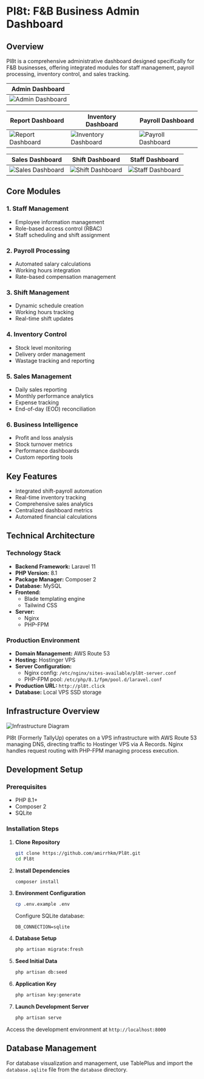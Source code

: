 # Pl8t: F&B Business Admin Dashboard

## Overview
Pl8t is a comprehensive administrative dashboard designed specifically for F&B businesses, offering integrated modules for staff management, payroll processing, inventory control, and sales tracking.

| **Admin Dashboard** |
|-----------------------|
| ![Admin Dashboard](https://github.com/user-attachments/assets/f7ac6b4f-b135-4f67-bcc9-707cee49b2f0) |

| **Report Dashboard** | **Inventory Dashboard** | **Payroll Dashboard** |
|----------------------|-------------------------|------------------------|
| ![Report Dashboard](https://github.com/user-attachments/assets/b4b37059-3c40-41d7-8d74-af0c42ad6398) | ![Inventory Dashboard](https://github.com/user-attachments/assets/03f53edc-ba1f-4897-9fa4-2a65d5d643a5) | ![Payroll Dashboard](https://github.com/user-attachments/assets/8dc0c402-f450-4001-a0cf-666ada2dc5b6) |

| **Sales Dashboard** | **Shift Dashboard** | **Staff Dashboard** |
|----------------------|---------------------|----------------------|
| ![Sales Dashboard](https://github.com/user-attachments/assets/0825d532-6591-4ec0-b22c-ef62f63b313f) | ![Shift Dashboard](https://github.com/user-attachments/assets/b1c6f77b-e953-4838-aab7-eda0c9941e47) | ![Staff Dashboard](https://github.com/user-attachments/assets/49b33759-d9c6-4180-97aa-784cd1af4397) |

## Core Modules

### 1. Staff Management
- Employee information management
- Role-based access control (RBAC)
- Staff scheduling and shift assignment

### 2. Payroll Processing
- Automated salary calculations
- Working hours integration
- Rate-based compensation management

### 3. Shift Management
- Dynamic schedule creation
- Working hours tracking
- Real-time shift updates

### 4. Inventory Control
- Stock level monitoring
- Delivery order management
- Wastage tracking and reporting

### 5. Sales Management
- Daily sales reporting
- Monthly performance analytics
- Expense tracking
- End-of-day (EOD) reconciliation

### 6. Business Intelligence
- Profit and loss analysis
- Stock turnover metrics
- Performance dashboards
- Custom reporting tools

## Key Features
- Integrated shift-payroll automation
- Real-time inventory tracking
- Comprehensive sales analytics
- Centralized dashboard metrics
- Automated financial calculations

## Technical Architecture

### Technology Stack
- **Backend Framework:** Laravel 11
- **PHP Version:** 8.1
- **Package Manager:** Composer 2
- **Database:** MySQL
- **Frontend:** 
  - Blade templating engine
  - Tailwind CSS
- **Server:** 
  - Nginx
  - PHP-FPM

### Production Environment
- **Domain Management:** AWS Route 53
- **Hosting:** Hostinger VPS
- **Server Configuration:**
  - Nginx config: `/etc/nginx/sites-available/pl8t-server.conf`
  - PHP-FPM pool: `/etc/php/8.1/fpm/pool.d/laravel.conf`
- **Production URL:** `http://pl8t.click`
- **Database:** Local VPS SSD storage

## Infrastructure Overview
![Infrastructure Diagram](https://github.com/user-attachments/assets/a6e37c6d-3bea-43a0-af2c-b98498f43cd8)

Pl8t (Formerly TallyUp) operates on a VPS infrastructure with AWS Route 53 managing DNS, directing traffic to Hostinger VPS via A Records. Nginx handles request routing with PHP-FPM managing process execution.

## Development Setup

### Prerequisites
- PHP 8.1+
- Composer 2
- SQLite

### Installation Steps

1. **Clone Repository**
   ```bash
   git clone https://github.com/amirrhkm/Pl8t.git
   cd Pl8t
   ```

2. **Install Dependencies**
   ```bash
   composer install
   ```

3. **Environment Configuration**
   ```bash
   cp .env.example .env
   ```
   Configure SQLite database:
   ```env
   DB_CONNECTION=sqlite
   ```

4. **Database Setup**
   ```bash
   php artisan migrate:fresh
   ```

5. **Seed Initial Data**
   ```bash
   php artisan db:seed
   ```

6. **Application Key**
   ```bash
   php artisan key:generate
   ```

7. **Launch Development Server**
   ```bash
   php artisan serve
   ```

Access the development environment at `http://localhost:8000`

## Database Management
For database visualization and management, use TablePlus and import the `database.sqlite` file from the `database` directory.



